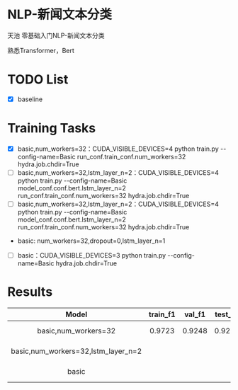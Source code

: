 # NLP-新闻文本分类
天池 零基础入门NLP-新闻文本分类

熟悉Transformer，Bert


# TODO List

- [x] baseline


# Training Tasks

- [x] basic,num_workers=32：CUDA_VISIBLE_DEVICES=4 python train.py --config-name=Basic run_conf.train_conf.num_workers=32 hydra.job.chdir=True
- [ ] basic,num_workers=32,lstm_layer_n=2：CUDA_VISIBLE_DEVICES=4 python train.py --config-name=Basic model_conf.conf.bert.lstm_layer_n=2 run_conf.train_conf.num_workers=32 hydra.job.chdir=True
- [ ] basic,num_workers=32,lstm_layer_n=2：CUDA_VISIBLE_DEVICES=4 python train.py --config-name=Basic model_conf.conf.bert.lstm_layer_n=2 run_conf.train_conf.num_workers=32 hydra.job.chdir=True
- basic: num_workers=32,dropout=0,lstm_layer_n=1
- [ ] basic：CUDA_VISIBLE_DEVICES=3 python train.py --config-name=Basic hydra.job.chdir=True


# Results

|                Model                | train_f1 | val_f1  | test_f1  |               model_path               |
|:-----------------------------------:|:--------:|:-------:|:--------:|:--------------------------------------:|
|        basic,num_workers=32         |  0.9723  | 0.9248  |  0.9231  | 2023-12-27/09-46-29/Bert_lstm_5900.pth |
| basic,num_workers=32,lstm_layer_n=2 |          |         |          |   2023-12-27/13-16-39/Bert_lstm_.pth   |
|                basic                |          |         |          |   2023-12-27/14-47-52/Bert_lstm_.pth   |
